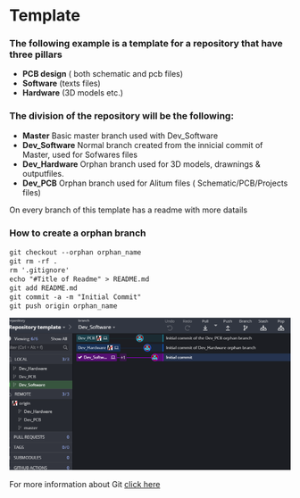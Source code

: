 # Template



### __The following example is a template for a repository that have three pillars__
* __PCB design__ ( both schematic and pcb files)
* __Software__ (texts files)
* __Hardware__ (3D models etc.)

### __The division of the repository will be the following:__ 
* __Master__ Basic master branch used with Dev_Software
* __Dev_Software__ Normal branch created from the innicial commit of Master, used for Sofwares files
* __Dev_Hardware__ Orphan branch used for 3D models, drawnings & outputfiles.
* __Dev_PCB__ Orphan branch used for Alitum files ( Schematic/PCB/Projects files) 

On every branch of this template has a readme with more datails

### __How to create a orphan branch__
    git checkout --orphan orphan_name
    git rm -rf .
    rm '.gitignore'
    echo "#Title of Readme" > README.md
    git add README.md
    git commit -a -m "Initial Commit"
    git push origin orphan_name
    
![](print.png)


For more information about Git [click here](https://github.com/Apex-Rocketry/git-flight-rules)
